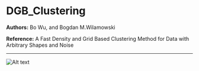# DGB_Clustering

**Authors:** Bo Wu, and Bogdan M.Wilamowski

**Reference:** A Fast Density and Grid Based Clustering Method for Data with Arbitrary Shapes and Noise

--------

![Alt text](/DGB_Clustering/blob/master/datasets/density-map-t710k.jpg?raw=true "example-density map of t7.10k")
